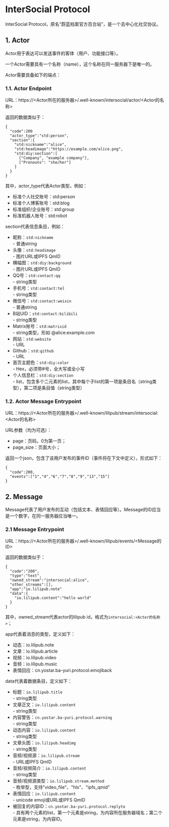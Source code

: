 # InterSocial Protocol
InterSocial Protocol，原名“蔚蓝档案官方百合站”，是一个去中心化社交协议。
## 1. Actor
Actor用于表达可以发送事件的客体（用户、功能接口等）。

一个Actor需要具有一个名称（name），这个名称在同一服务器下是唯一的。

Actor需要具备如下的端点：
### 1.1. Actor Endpoint
URL：https://\<Actor所在的服务器\>/.well-known/intersocial/actor/\<Actor的名称\>

返回的数据类似于：
```
{
  "code":200
  "actor_type":"std:person",
  "section":{
    "std:nickname":"alice",
    "std:headimage":"https://example.com/alice.png",
    "std:diy:section":[
      ["Company", "example company"],
      ["Pronouns": "she/her"]
    ]
  }
}
```
其中，actor_type代表Actor类型，例如：
- 标准个人社交账号：std:person
- 标准个人博客账号：std:blog
- 标准组织/企业账号：std:group
- 标准机器人账号：std:robot

section代表信息条目，例如：
- 昵称：`std:nickname` \
  \- 普通string
- 头像：`std:headimage` \
  \- 图片URL或IPFS QmID
- 横幅图：`std:diy:background` \
  \- 图片URL或IPFS QmID
- QQ号：`std:contact:qq` \
  \- string类型
- 手机号：`std:contact:tel` \
  \- string类型
- 微信号：`std:contact:weixin` \
  \- 普通string
- B站UID：`std:contact:bilibili` \
  \- string类型
- Matrix账号：`std:matrixid` \
  \- string类型，形如 @alice:example.com
- 网站：`std:website` \
  \- URL
- Github：`std:github` \
  \- URL
- 首页主题色：`std:diy:color` \
  \- Hex，必须带#号，全大写或全小写
- 个人信息栏：`std:diy:section` \
  \- list，包含多个二元素的list，其中每个子list的第一项是条目名（string类型），第二项是条目值（string类型）

### 1.2. Actor Message Entrypoint
URL：https://\<Actor所在的服务器\>/.well-known/lilipub/stream/intersocial:\<Actor的名称\>

URL参数（均为可选）：
- page：页码，0为第一页；
- page_size：页面大小；

返回一个json，包含了该用户发布的事件ID（事件将在下文中定义），形式如下：
```
{
  "code":200,
  "events":["1","4","6","7","8","9","13","15"]
}
```
## 2. Message
Message代表了用户发布的互动（包括文本、表情回应等）。Message的ID应当是一个数字，在同一服务器应当唯一。
### 2.1 Message Entrypoint
URL：https://\<Actor所在的服务器\>/.well-known/lilipub/events/\<Message的ID\>

返回的数据类似于：
```
{
  "code":"200",
  "type":"text",
  "owned_stream":"intersocial:alice",
  "other_streams":[],
  "app":"io.lilipub.note"
  "data":{
    "io.lilipub.content":"hello world"
  }
}
```

其中，owned_stream代表actor的lilipub id，格式为`intersocial:<Actor的名称>`；

app代表着消息的类型，定义如下：
- 动态：io.lilipub.note
- 文章：io.lilipub.article
- 视频：io.lilipub.video
- 音频：io.lilipub.music
- 表情回应：cn.yostar.ba-yuri.protocol.emojiback

data代表着数据条目，定义如下：
- 标题：`io.lilipub.title` \
  \- string类型
- 文章正文：`io.lilipub.content` \
  \- string类型
- 内容警告：`cn.yostar.ba-yuri.protocol.warning` \
  \- string类型
- 动态内容：`io.lilipub.content` \
  \- string类型
- 文章头图：`io.lilipub.headimg` \
  \- string类型
- 音频/视频源：`io.lilipub.stream` \
  \- URL或IPFS QmID
- 音频/视频简介：`io.lilipub.content` \
  \- string类型
- 音频/视频源类型：`io.lilipub.stream.method` \
  \- 枚举型，支持"video_file"、"hls"、"ipfs_qmid"
- 表情回应：`io.lilipub.content` \
  \- unicode emoji或URL或IPFS QmID
- 被回复的内容ID：`cn.yostar.ba-yuri.protocol.replyto` \
  \- 具有两个元素的list，第一个元素是string，为内容所在服务器域名；第二个元素是string，为内容ID。
